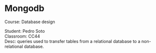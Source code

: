 # Mongodb
Course: Database design	

Student: Pedro Soto 	
Classroom: CC44 	
Desc: queries used to transfer tables from a relational database to a non-relational database.

